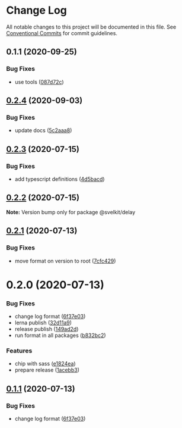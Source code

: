 # Change Log

All notable changes to this project will be documented in this file.
See [Conventional Commits](https://conventionalcommits.org) for commit guidelines.

## 0.1.1 (2020-09-25)

### Bug Fixes

- use tools ([087d72c](https://github.com/kenoxa/svelkit/commit/087d72c507d808aec931ea2317d2f1992aaf56db))

## [0.2.4](https://github.com/kenoxa/svelkit/compare/@svelkit/delay@0.2.3...@svelkit/delay@0.2.4) (2020-09-03)

### Bug Fixes

- update docs ([5c2aaa8](https://github.com/kenoxa/svelkit/commit/5c2aaa88b765dbf4b361053888e93fb4d19710ee))

## [0.2.3](https://github.com/kenoxa/svelkit/compare/@svelkit/delay@0.2.2...@svelkit/delay@0.2.3) (2020-07-15)

### Bug Fixes

- add typescript definitions ([4d5bacd](https://github.com/kenoxa/svelkit/commit/4d5bacdb2ed6c0a36f0b0f9599f94cc5a11bf9c3))

## [0.2.2](https://github.com/kenoxa/svelkit/compare/@svelkit/delay@0.2.1...@svelkit/delay@0.2.2) (2020-07-15)

**Note:** Version bump only for package @svelkit/delay

## [0.2.1](https://github.com/kenoxa/svelkit/compare/@svelkit/delay@0.2.0...@svelkit/delay@0.2.1) (2020-07-13)

### Bug Fixes

- move format on version to root ([7cfc429](https://github.com/kenoxa/svelkit/commit/7cfc4290fb9ee89699ccd4ad0e4168d3f35f3b45))

# 0.2.0 (2020-07-13)

### Bug Fixes

- change log format ([6f37e03](https://github.com/kenoxa/svelkit/commit/6f37e03b0048897d1d3d85776d5b8cdb11e5aa35))
- lerna publish ([32d11a9](https://github.com/kenoxa/svelkit/commit/32d11a90ded984106b6108b924475b123034c285))
- release publish ([149ad2d](https://github.com/kenoxa/svelkit/commit/149ad2db99827badfe984455e73092251e88aebf))
- run format in all packages ([b832bc2](https://github.com/kenoxa/svelkit/commit/b832bc28b18b28db3ee1215eca4aa0c70596752c))

### Features

- chip with sass ([e1824ea](https://github.com/kenoxa/svelkit/commit/e1824eab2418c5f68fc42dda8687809cbbdfa172))
- prepare release ([1acebb3](https://github.com/kenoxa/svelkit/commit/1acebb301731f940010f89eedafca730711b2b13))

## [0.1.1](https://github.com/kenoxa/svelkit/compare/@svelkit/delay@0.1.0...@svelkit/delay@0.1.1) (2020-07-13)

### Bug Fixes

- change log format ([6f37e03](https://github.com/kenoxa/svelkit/commit/6f37e03b0048897d1d3d85776d5b8cdb11e5aa35))
